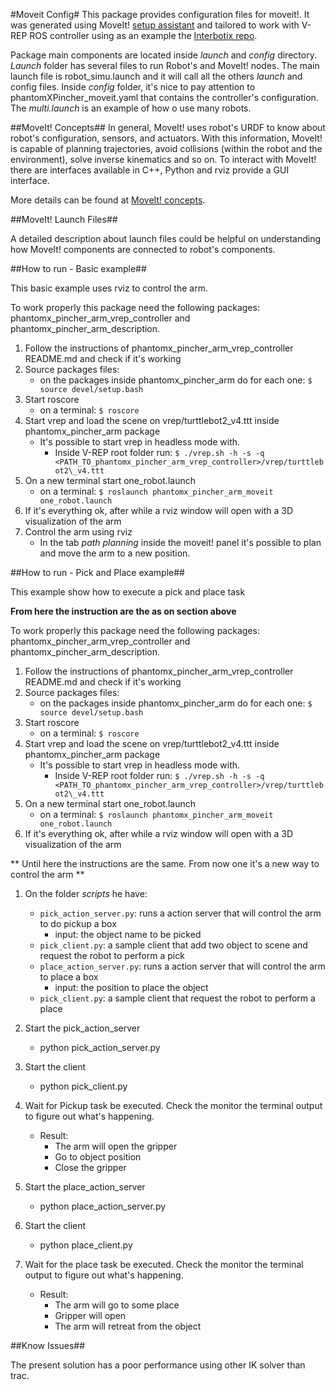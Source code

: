 #Moveit Config#
This package provides configuration files for moveit!. It was generated using MoveIt! [setup assistant](http://docs.ros.org/indigo/api/moveit_tutorials/html/doc/setup_assistant/setup_assistant_tutorial.html) and tailored to work with V-REP ROS controller using as an example the [Interbotix repo](https://github.com/Interbotix/phantomx_pincher_arm).

Package main components are located inside _launch_ and _config_ directory. _Launch_ folder has several files to run Robot's and MoveIt! nodes. The main launch file is robot_simu.launch and it will call all the others _launch_ and config files. Inside _config_ folder, it's nice to pay attention to phantomXPincher\_moveit.yaml that contains the controller's configuration. The _multi.launch_ is an example of how o use many robots.

##MoveIt! Concepts##
In general, MoveIt! uses robot's URDF to know about robot's configuration, sensors, and actuators. With this information, MoveIt! is capable of planning trajectories, avoid collisions (within the robot and the environment), solve inverse kinematics and so on. To interact with MoveIt! there are interfaces available in C++, Python and rviz provide a GUI interface.

More details can be found at [MoveIt! concepts](http://moveit.ros.org/documentation/concepts/).


##MoveIt! Launch Files##

A detailed description about launch files could be helpful on understanding how MoveIt! components are connected to robot's components.


##How to run - Basic example##

This basic example uses rviz to control the arm.

To work properly this package need the following packages: phantomx\_pincher\_arm\_vrep\_controller and phantomx\_pincher\_arm\_description.

1. Follow the instructions of phantomx\_pincher\_arm\_vrep\_controller README.md and check if it's working
1. Source packages files:
   - on the packages inside phantomx\_pincher\_arm do for each one: `$ source devel/setup.bash`
1. Start roscore
   - on a terminal:
     `$ roscore`
1. Start vrep and load the scene on vrep/turttlebot2\_v4.ttt inside phantomx\_pincher\_arm package
   - It's possible to start vrep in headless mode with.
     - Inside V-REP root folder run:
       `$ ./vrep.sh -h -s -q <PATH_TO_phantomx_pincher_arm_vrep_controller>/vrep/turttlebot2\_v4.ttt`
1. On a new terminal start one_robot.launch
   - on a terminal:
     	`$ roslaunch phantomx_pincher_arm_moveit one_robot.launch`
1. If it's everything ok, after while a rviz window will open with a 3D visualization of the arm
1. Control the arm using rviz
   - In the tab _path planning_ inside the moveit! panel it's possible to plan and move the arm to a new position.

##How to run - Pick and Place example##

This example show how to execute a pick and place task

**From here the instruction are the as on section above**

To work properly this package need the following packages: phantomx\_pincher\_arm\_vrep\_controller and phantomx\_pincher\_arm\_description.

1. Follow the instructions of phantomx\_pincher\_arm\_vrep\_controller README.md and check if it's working
1. Source packages files:
   - on the packages inside phantomx\_pincher\_arm do for each one: `$ source devel/setup.bash`
1. Start roscore
   - on a terminal:
     `$ roscore`
1. Start vrep and load the scene on vrep/turttlebot2\_v4.ttt inside phantomx\_pincher\_arm package
   - It's possible to start vrep in headless mode with.
     - Inside V-REP root folder run:
       `$ ./vrep.sh -h -s -q <PATH_TO_phantomx_pincher_arm_vrep_controller>/vrep/turttlebot2\_v4.ttt`
1. On a new terminal start one_robot.launch
   - on a terminal:
     	`$ roslaunch phantomx_pincher_arm_moveit one_robot.launch`
1. If it's everything ok, after while a rviz window will open with a 3D visualization of the arm

** Until here the instructions are the same. From now one it's a new way to control the arm **

1. On the folder _scripts_ he have:
   - `pick_action_server.py`: runs a action server that will control the arm to do pickup a box
     - input: the object name to be picked
   - `pick_client.py`: a sample client that add two object to scene and request the robot to perform a pick
   - `place_action_server.py`: runs a action server that will control the arm to place a box
     - input: the position to place the object
   - `pick_client.py`: a sample client that request the robot to perform a place

1. Start the pick_action_server
   - python pick_action_server.py

1. Start the client
   - python pick_client.py

1. Wait for Pickup task be executed. Check the monitor the terminal output to figure out what's happening.
   - Result:
      - The arm will open the gripper
      - Go to object position
      - Close the gripper

1. Start the place_action_server
   - python place_action_server.py

1. Start the client
   - python place_client.py

1. Wait for the place task be executed. Check the monitor the terminal output to figure out what's happening.
   - Result:
      - The arm will go to some place
      - Gripper will open
      - The arm will retreat from the object


##Know Issues##

The present solution has a poor performance using other IK solver than trac.
